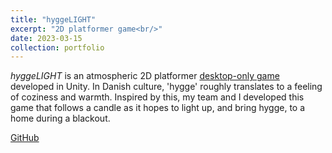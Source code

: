 ```yaml
---
title: "hyggeLIGHT"
excerpt: "2D platformer game<br/>"
date: 2023-03-15
collection: portfolio
---
```


*hyggeLIGHT* is an atmospheric 2D platformer [desktop-only game](https://www.benno-lueders.de/dis/2023SpringGames/2dplatformer/hyggelight) developed in Unity. In Danish culture, 'hygge' roughly translates to a feeling of coziness and warmth. Inspired by this, my team and I developed this game that follows a candle as it hopes to light up, and bring hygge, to a home during a blackout.

[GitHub](https://github.com/aareynolds6/midterm)